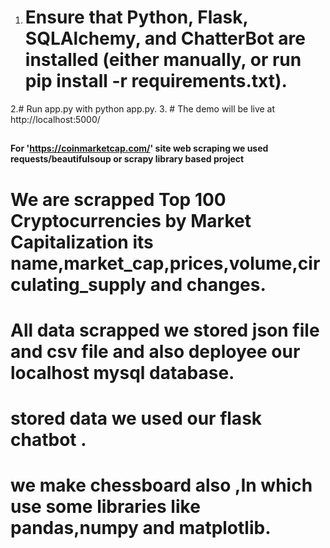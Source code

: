 1. # Ensure that Python, Flask, SQLAlchemy, and ChatterBot are installed (either manually, or run pip install -r requirements.txt).
2.#  Run app.py with python app.py.
3. # The demo will be live at http://localhost:5000/
##


####  For  'https://coinmarketcap.com/' site web scraping we used requests/beautifulsoup or scrapy library based project
# We are scrapped Top 100 Cryptocurrencies by Market Capitalization its name,market_cap,prices,volume,circulating_supply and changes.
# All data scrapped we stored json file and csv file and also deployee our localhost mysql database.

# stored data we used our flask chatbot .

# we make chessboard also ,In which use some libraries like pandas,numpy and matplotlib. 



